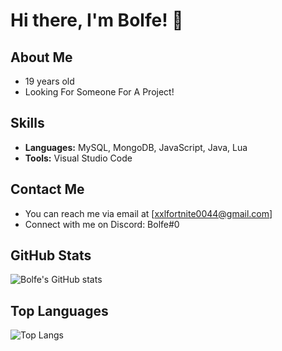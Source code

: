 # Hi there, I'm Bolfe! 👋

## About Me
- 19 years old
- Looking For Someone For A Project!
## Skills
- **Languages:** MySQL, MongoDB, JavaScript, Java, Lua
- **Tools:** Visual Studio Code

## Contact Me
- You can reach me via email at [xxlfortnite0044@gmail.com]
- Connect with me on Discord: Bolfe#0

## GitHub Stats
![Bolfe's GitHub stats](https://github-readme-stats.vercel.app/api?username=Bolfe&show_icons=true&theme=dark)

## Top Languages
![Top Langs](https://github-readme-stats.vercel.app/api/top-langs/?username=Bolfe&layout=compact&theme=dark)

